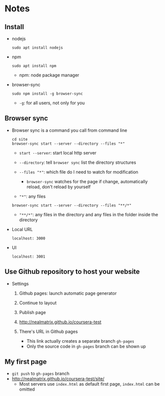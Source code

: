 # Notes

## Install
- nodejs

    ```
    sudo apt install nodejs
    ```

- npm

    ```
    sudo apt install npm
    ```
    - npm: node package manager

- browser-sync

    ```
    sudo npm install -g browser-sync
    ```
    - `-g`: for all users, not only for you

## Browser sync
- Browser sync is a command you call from command line

    ```
    cd site
    browser-sync start --server --directory --files "*"
    ```
    - `start --server`: start local http server
    - `--directory`: tell `browser sync` list the directory structures

    - `--files "*"`: which file do I need to watch for modification
        - `browser-sync` watches for the page if change, automatically reload, don't reload by yourself
    
    - `"*"`: any files

    ```
    browser-sync start --server --directory --files "**/*"
    ```
    - `"**/*"`: any files in the directory and any files in the folder inside the directory

- Local URL

    ```
    localhost: 3000
    ```

- UI

    ```
    localhost: 3001
    ```

## Use Github repository to host your website
- Settings
    1. Github pages: launch automatic page generator
    1. Continue to layout
    1. Publish page
    1. http://nealmatrix.github.io/coursera-test

    1. There's URL in Github pages
        - This link actually creates a separate branch `gh-pages`
        - Only the source code in `gh-pages` branch can be shown up 

## My first page
- `git push` to `gh-pages` branch
- http://nealmatrix.github.io/coursera-test/site/
    - Most servers use `index.html` as default first page, `index.html` can be omitted
